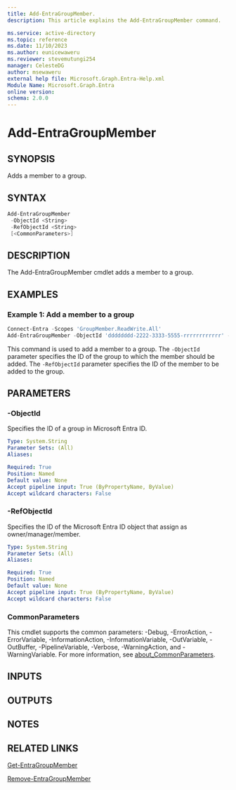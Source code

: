 ```yaml
---
title: Add-EntraGroupMember.
description: This article explains the Add-EntraGroupMember command.

ms.service: active-directory
ms.topic: reference
ms.date: 11/10/2023
ms.author: eunicewaweru
ms.reviewer: stevemutungi254
manager: CelesteDG
author: msewaweru
external help file: Microsoft.Graph.Entra-Help.xml
Module Name: Microsoft.Graph.Entra
online version:
schema: 2.0.0
---
```


# Add-EntraGroupMember

## SYNOPSIS

Adds a member to a group.

## SYNTAX

```powershell
Add-EntraGroupMember 
 -ObjectId <String> 
 -RefObjectId <String> 
 [<CommonParameters>]
```

## DESCRIPTION

The Add-EntraGroupMember cmdlet adds a member to a group.

## EXAMPLES

### Example 1: Add a member to a group

```powershell
Connect-Entra -Scopes 'GroupMember.ReadWrite.All'
Add-EntraGroupMember -ObjectId 'dddddddd-2222-3333-5555-rrrrrrrrrrrr' -RefObjectId 'bbbbbbbb-1111-2222-3333-cccccccccccc'
```

This command is used to add a member to a group. The `-ObjectId` parameter specifies the ID of the group to which the member should be added. The `-RefObjectId` parameter specifies the ID of the member to be added to the group.

## PARAMETERS

### -ObjectId

Specifies the ID of a group in Microsoft Entra ID.

```yaml
Type: System.String
Parameter Sets: (All)
Aliases:

Required: True
Position: Named
Default value: None
Accept pipeline input: True (ByPropertyName, ByValue)
Accept wildcard characters: False
```

### -RefObjectId

Specifies the ID of the Microsoft Entra ID object that assign as owner/manager/member.

```yaml
Type: System.String
Parameter Sets: (All)
Aliases:

Required: True
Position: Named
Default value: None
Accept pipeline input: True (ByPropertyName, ByValue)
Accept wildcard characters: False
```

### CommonParameters

This cmdlet supports the common parameters: -Debug, -ErrorAction, -ErrorVariable, -InformationAction, -InformationVariable, -OutVariable, -OutBuffer, -PipelineVariable, -Verbose, -WarningAction, and -WarningVariable. For more information, see [about_CommonParameters](https://go.microsoft.com/fwlink/?LinkID=113216).

## INPUTS

## OUTPUTS

## NOTES

## RELATED LINKS

[Get-EntraGroupMember](Get-EntraGroupMember.md)

[Remove-EntraGroupMember](Remove-EntraGroupMember.md)